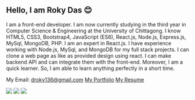## Hello, I am Roky Das 😊

I am a front-end developer. I am now currently studying in the third year in Computer Science & Engineering at the University of Chittagong. I know HTML5, CSS3, Bootstrap4, JavaScript (ES6), React.js, Node.js, Express.js, MySql, MongoDB, PHP. I am an expert in React.js. I have experience working with Node.js, MySql, and MongoDB for my full stack projects. I can clone a web page as like as provided design using react. I can make backend API and can integrate them with the front-end. Moreover, I am a quick learner. So, I am able to learn anything perfectly in a short time. 

My Email: droky136@gmail.com
[My Portfolio](https://roky-das.web.app)
[My Resume](https://drive.google.com/file/d/1CgI-MBkWILCNSxn4MrJ_EQjRnhFz0sar/view)

<a href="https://linkedin.com/in/rokydas"><img src="https://img.shields.io/badge/connect-%230077B5.svg?&style=for-the-badge&logo=linkedin&logoColor=white"></a>     <a href="https://github.com/rokydas"><img src="https://img.shields.io/badge/github-%23100000.svg?&style=for-the-badge&logo=github&logoColor=white"></a>     <a href="https://twitter.com/rokydas136"><img src="https://img.shields.io/badge/Add Me-%231DA1F2.svg?&style=for-the-badge&logo=twitter&logoColor=white"></a>
